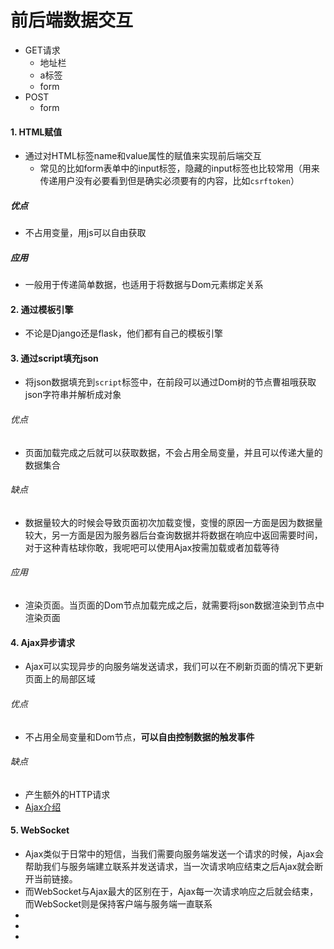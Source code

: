 # 前后端数据交互
- GET请求
	- 地址栏
	- a标签
	- form
- POST
	- form

[](https://www.zhihu.com/question/26532621)
#### 1. HTML赋值
- 通过对HTML标签name和value属性的赋值来实现前后端交互
	- 常见的比如form表单中的input标签，隐藏的input标签也比较常用（用来传递用户没有必要看到但是确实必须要有的内容，比如`csrftoken`）


##### 优点
- 不占用变量，用js可以自由获取


##### 应用
- 一般用于传递简单数据，也适用于将数据与Dom元素绑定关系



#### 2. 通过模板引擎
- 不论是Django还是flask，他们都有自己的模板引擎


#### 3. 通过script填充json
- 将json数据填充到`script`标签中，在前段可以通过Dom树的节点曹祖哦获取json字符串并解析成对象

###### 优点
- 页面加载完成之后就可以获取数据，不会占用全局变量，并且可以传递大量的数据集合


###### 缺点
- 数据量较大的时候会导致页面初次加载变慢，变慢的原因一方面是因为数据量较大，另一方面是因为服务器后台查询数据并将数据在响应中返回需要时间，对于这种青枯球你敢，我呢吧可以使用Ajax按需加载或者加载等待

###### 应用
- 渲染页面。当页面的Dom节点加载完成之后，就需要将json数据渲染到节点中渲染页面



#### 4. Ajax异步请求
- Ajax可以实现异步的向服务端发送请求，我们可以在不刷新页面的情况下更新页面上的局部区域

###### 优点
- 不占用全局变量和Dom节点，**可以自由控制数据的触发事件**

###### 缺点
- 产生额外的HTTP请求
- [Ajax介绍]()




#### 5. WebSocket
- Ajax类似于日常中的短信，当我们需要向服务端发送一个请求的时候，Ajax会帮助我们与服务端建立联系并发送请求，当一次请求响应结束之后Ajax就会断开当前链接。
- 而WebSocket与Ajax最大的区别在于，Ajax每一次请求响应之后就会结束，而WebSocket则是保持客户端与服务端一直联系
- [](https://www.web-tinker.com/article/20372.html)
- [](https://www.ibm.com/developerworks/cn/web/1112_huangxa_websocket/)
- [](https://zh.wikipedia.org/wiki/WebSocket)
